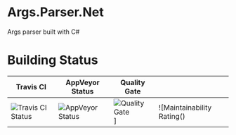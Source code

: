 # Args.Parser.Net

Args parser built with C#

# Building Status

| Travis CI | AppVeyor Status | Quality Gate | |
| - | - | - | - |
| ![Travis CI Status](https://travis-ci.org/jialiuhunters/CLIArgs.svg?branch=master) | ![AppVeyor Status](https://ci.appveyor.com/api/projects/status/xtx9n4q0to0pydpt/branch/master?svg=true) | ![Quality Gate](https://sonarcloud.io/api/project_badges/measure?project=cliArgs&metric=alert_status)]| ![Maintainability Rating()|

